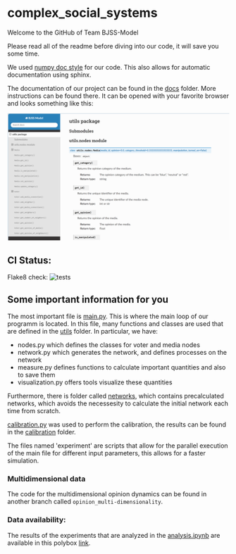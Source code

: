 # complex_social_systems

Welcome to the GitHub of Team BJSS-Model

Please read all of the readme before diving into our code, it will save you some time.

We used [numpy doc style](https://numpydoc.readthedocs.io/en/latest/format.html) for our code. This also allows for automatic documentation using sphinx.

The documentation of our project can be found in the [docs](docs) folder. More instructions can be found there.
It can be opened with your favorite browser and looks something like this:

![picture of documentation](documentation_example.png)
## CI Status:

Flake8 check:
![tests](https://github.com/m-bur/complex_social_systems/actions/workflows/style-check.yml/badge.svg)

## Some important information for you

The most important file is [main.py](main.py). This is where the main loop of our programm is located. In this file, many functions and classes are used that are defined in the [utils](utils) folder. In particular, we have:

- nodes.py which defines the classes for voter and media nodes
- network.py which generates the network, and defines processes on the network
- measure.py defines functions to calculate important quantities and also to save them
- visualization.py offers tools visualize these quantities

Furthermore, there is folder called [networks](networks), which contains precalculated networks, which avoids the necessesity to calculate the initial network each time from scratch.

[calibration.py](calibration.py) was used to perform the calibration, the results can be found in the [calibration](calibrations) folder.

The files named 'experiment' are scripts that allow for the parallel execution of the main file for different input parameters, this allows for a faster simulation.

### Multidimensional data

The code for the multidimensional opinion dynamics can be found in another branch called `opinion_multi-dimensionality`.

### Data availability:
The results of the experiments that are analyzed in the [analysis.ipynb](analysis.ipynb) are available in this
polybox [link](https://polybox.ethz.ch/index.php/s/SydFlQwt6FcSetc).  
